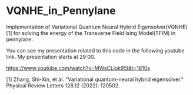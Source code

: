 # VQNHE_in_Pennylane

Implementation of Variational Quantum Neural Hybrid Eigensolver(VQNHE)[1] for solving the energy of the Transverse Field Ising Model(TFIM) in pennylane.


You can see my presentation related to this code in the following youtube link. My presentation starts at 29:00.

https://www.youtube.com/watch?v=MWsCLjok95I&t=1810s

[1] Zhang, Shi-Xin, et al. "Variational quantum-neural hybrid eigensolver." Physical Review Letters 128.12 (2022): 120502.
